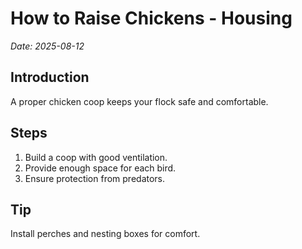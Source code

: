 # How to Raise Chickens - Housing
*Date: 2025-08-12*

## Introduction
A proper chicken coop keeps your flock safe and comfortable.

## Steps
1. Build a coop with good ventilation.
2. Provide enough space for each bird.
3. Ensure protection from predators.

## Tip
Install perches and nesting boxes for comfort.
